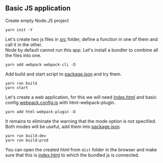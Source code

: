 ## Basic JS application
Create empty Node.JS project
```
yarn init -Y
```

Let's create two js files in [src](src) folder, define a function in one of them and call it in the other.  
Node by default cannot run this app. Let's install a bundler to combine all the files into one.
```
yarn add webpack webpack-cli -D
```

Add build and start script to [package.json](package.json) and try them.
```
yarn run build
yarn start
```

Let's create a web application, for this we will need [index.html](src/index.html) and basic config [webpack.config.js](webpack.config.js) with html-webpack-plugin.
```
yarn add html-webpack-plugin -D
```

It remains to eliminate the warning that the mode option is not specified. Both modes will be useful, add them into [package.json](package.json).
```
yarn run build:dev
yarn run build:prod
```

You can open the created html from `dist` folder in the browser and make sure that this is [index.html](src/index.html) to which the bundled js is connected.
